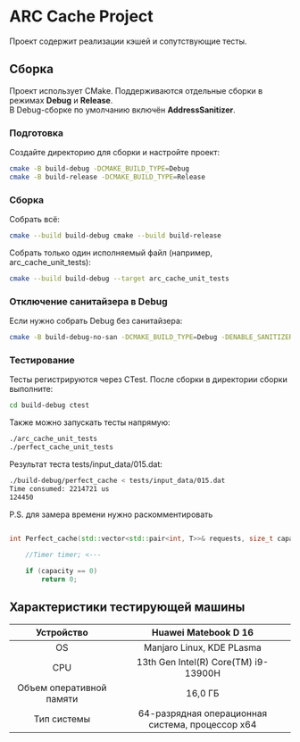 # ARC Cache Project

Проект содержит реализации кэшей и сопутствующие тесты.

## Сборка

Проект использует CMake. Поддерживаются отдельные сборки в режимах **Debug** и **Release**.  
В Debug-сборке по умолчанию включён **AddressSanitizer**.

### Подготовка

Создайте директорию для сборки и настройте проект:

```bash
cmake -B build-debug -DCMAKE_BUILD_TYPE=Debug
cmake -B build-release -DCMAKE_BUILD_TYPE=Release
```

### Сборка

Собрать всё:
```bash
cmake --build build-debug cmake --build build-release
```

Собрать только один исполняемый файл (например, arc_cache_unit_tests):
```bash
cmake --build build-debug --target arc_cache_unit_tests
```

### Отключение санитайзера в Debug

Если нужно собрать Debug без санитайзера:
```bash
cmake -B build-debug-no-san -DCMAKE_BUILD_TYPE=Debug -DENABLE_SANITIZERS=OFF cmake --build build-debug-no-san
```

### Тестирование

Тесты регистрируются через CTest. После сборки в директории сборки выполните:

```bash
cd build-debug ctest
```

Также можно запускать тесты напрямую:
```bash
./arc_cache_unit_tests
./perfect_cache_unit_tests
```

Результат теста tests/input_data/015.dat:

```bash
./build-debug/perfect_cache < tests/input_data/015.dat
Time consumed: 2214721 us
124450
```

P.S. для замера времени нужно раскомментировать
```cpp

int Perfect_cache(std::vector<std::pair<int, T>>& requests, size_t capacity) {
    
    //Timer timer; <---

    if (capacity == 0) 
        return 0;

```

## Характеристики тестирующей машины

| Устройство               	| Huawei Matebook D 16                                                	|
|:-------------------------:|:---------------------------------------------------------------------:|
| OS                       	| Manjaro Linux, KDE PLasma                                           	|
| CPU                      	| 13th Gen Intel(R) Core(TM) i9-13900H                                	|
| Объем оперативной памяти 	| 16,0 ГБ                                                             	|
| Тип системы              	| 64-разрядная операционная система, процессор x64                    	|
